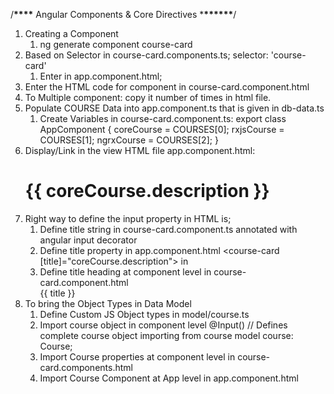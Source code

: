 /**\*\*\*\*** Angular Components & Core Directives \***\*\*\*\*\*\***/

1. Creating a Component
   1. ng generate component course-card
2. Based on Selector in course-card.components.ts; selector: 'course-card'
   1. Enter in app.component.html;
      <div class="courses"><course-card></course-card></div>
3. Enter the HTML code for component in course-card.component.html
4. To Multiple component: copy <course-card></course-card> it number of times in html file.
5. Populate COURSE Data into app.component.ts that is given in db-data.ts
   1. Create Variables in course-card.component.ts:
      export class AppComponent {
      coreCourse = COURSES[0];
      rxjsCourse = COURSES[1];
      ngrxCourse = COURSES[2];
      }
6. Display/Link in the view HTML file app.component.html:
   <h1>{{ coreCourse.description }}</h1>
7. Right way to define the input property in HTML is;
   1. Define title string in course-card.component.ts annotated with angular input decorator
   2. Define title property in app.component.html
      <course-card [title]="coreCourse.description"></course-card> in
   3. Define title heading at component level in course-card.component.html
      <div class="course-title">{{ title }}</div>
8. To bring the Object Types in Data Model
   1. Define Custom JS Object types in model/course.ts
   2. Import course object in component level
      @Input()
      // Defines complete course object importing from course model
      course: Course;
   3. Import Course properties at component level in course-card.components.html
   4. Import Course Component at App level in app.component.html
